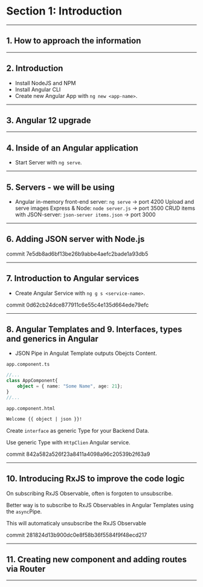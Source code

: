 # Section 1: Introduction

---

## 1.  How to approach the information

---

## 2. Introduction

- Install NodeJS and NPM
- Install Angular CLI
- Create new Angular App with ```ng new <app-name>```.

---

## 3. Angular 12 upgrade

---

## 4. Inside of an Angular application

- Start Server with ```ng serve```.

---

## 5. Servers - we will be using

- Angular in-memory front-end server: ```ng serve``` -> port 4200
 Upload and serve images Express & Node: ```node server.js``` -> port 3500
 CRUD items with JSON-server: ```json-server items.json``` -> port 3000

---

## 6. Adding JSON server with Node.js

commit 7e5db8ad6bf13be26b9abbe4aefc2bade1a93db5

---

## 7. Introduction to Angular services

- Create Angular Service with ```ng g s <service-name>```.

commit 0d62cb24dce877911c6e55c4e135d664ede79efc

---

## 8. Angular Templates and 9. Interfaces, types and generics in Angular

- JSON Pipe in Angulat Template outputs Obejcts Content.

```app.component.ts```

```ts
//...
class AppComponent{
    object = { name: "Some Name", age: 21};
}
//...
```

```app.component.html```

```html
Welcome {{ object | json }}!
```

Create ```interface``` as generic Type for your Backend Data.

Use generic Type with ```HttpClien``` Angular service.

commit 842a582a526f23a8411a4098a96c20539b2f63a9

---

## 10. Introducing RxJS to improve the code logic

On subscribing RxJS Observable, often is forgoten to unsubscribe.

Better way is to subscribe to RxJS Observables in Angular Templates using the ```async```Pipe.

This will automaticaly unsubscribe the RxJS Observable

commit 281824d13b900dc0e8f58b36f5584f9f48ecd217

---

## 11. Creating new component and adding routes via Router



---
